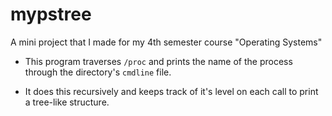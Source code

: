 # mypstree
A mini project that I made for my 4th semester course "Operating Systems"

* This program traverses `/proc` and prints the name of the process through the directory's `cmdline` file.

* It does this recursively and keeps track of it's level on each call to print a tree-like structure.


